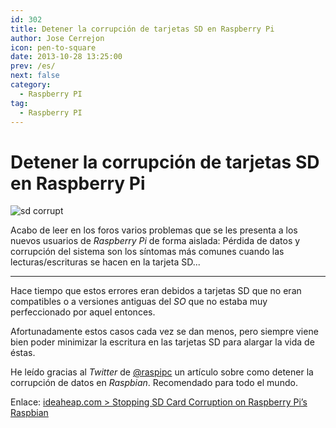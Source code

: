```yaml
---
id: 302
title: Detener la corrupción de tarjetas SD en Raspberry Pi
author: Jose Cerrejon
icon: pen-to-square
date: 2013-10-28 13:25:00
prev: /es/
next: false
category:
  - Raspberry PI
tag:
  - Raspberry PI
---
```


# Detener la corrupción de tarjetas SD en Raspberry Pi

![sd corrupt](/images/sd_corrupt.jpg)

Acabo de leer en los foros varios problemas que se les presenta a los nuevos usuarios de *Raspberry Pi* de forma aislada: Pérdida de datos y corrupción del sistema son los síntomas más comunes cuando las lecturas/escrituras se hacen en la tarjeta SD...

- - -
Hace tiempo que estos errores eran debidos a tarjetas SD que no eran compatibles o a versiones antiguas del *SO* que no estaba muy perfeccionado por aquel entonces.

Afortunadamente estos casos cada vez se dan menos, pero siempre viene bien poder minimizar la escritura en las tarjetas SD para alargar la vida de éstas.

He leído gracias al *Twitter* de [@raspipc](http://twitter.com/raspipc) un artículo sobre como detener la corrupción de datos en *Raspbian*. Recomendado para todo el mundo.

Enlace: [ideaheap.com > Stopping SD Card Corruption on Raspberry Pi’s Raspbian](http://www.ideaheap.com/2013/07/stopping-sd-card-corruption-on-a-raspberry-pi/)
